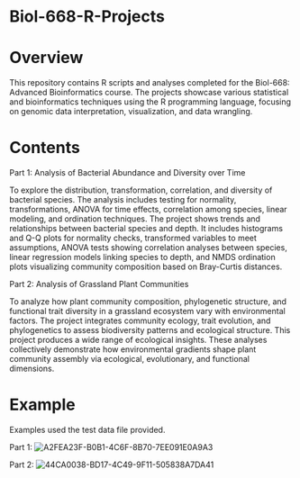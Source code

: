 # Biol-668-R-Projects

# Overview
This repository contains R scripts and analyses completed for the Biol-668: Advanced Bioinformatics course. The projects showcase various statistical and bioinformatics techniques using the R programming language, focusing on genomic data interpretation, visualization, and data wrangling.

# Contents
Part 1: Analysis of Bacterial Abundance and Diversity over Time

To explore the distribution, transformation, correlation, and diversity of bacterial species. The analysis includes testing for normality, transformations, ANOVA for time effects, correlation among species, linear modeling, and ordination techniques. The project shows trends and relationships between bacterial species and depth. It includes histograms and Q-Q plots for normality checks, transformed variables to meet assumptions, ANOVA tests showing correlation analyses between species, linear regression models linking species to depth, and NMDS ordination plots visualizing community composition based on Bray-Curtis distances.


Part 2: Analysis of Grassland Plant Communities

To analyze how plant community composition, phylogenetic structure, and functional trait diversity in a grassland ecosystem vary with environmental factors. The project integrates community ecology, trait evolution, and phylogenetics to assess biodiversity patterns and ecological structure. This project produces a wide range of ecological insights. These analyses collectively demonstrate how environmental gradients shape plant community assembly via ecological, evolutionary, and functional dimensions.

# Example
Examples used the test data file provided.

Part 1:
![A2FEA23F-B0B1-4C6F-8B70-7EE091E0A9A3](https://github.com/user-attachments/assets/92ed946d-a2bc-45c1-92d7-95a53b77f17d)

Part 2:
![44CA0038-BD17-4C49-9F11-505838A7DA41](https://github.com/user-attachments/assets/ae0397c9-7a16-4279-89f1-6c73eb830c89)


